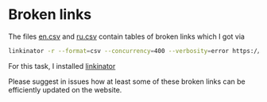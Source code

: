 # Broken links


The files [en.csv](./en.csv) and [ru.csv](./ru.csv) contain tables of broken links which I got via
```sh
linkinator -r --format=csv --concurrency=400 --verbosity=error https://developer.mozilla.org/en/docs/Web |& tee -a en.csv
```

For this task, I installed [linkinator](https://github.com/JustinBeckwith/linkinator#installation)

Please suggest in issues how at least some of these broken links can be efficiently updated on the website.
